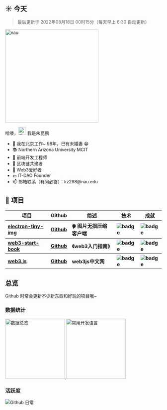 <h2>☀️ 今天</h2>
<blockquote>最后更新于 2022年08月18日 00时15分（每天早上 6:30 自动更新）</blockquote>
<img src="https://octodex.github.com/images/daftpunktocat-thomas.gif" width="300" alt="nau">
<p>哈喽，<img src="https://media.giphy.com/media/hvRJCLFzcasrR4ia7z/giphy.gif" width="25" alt="手势"> 我是朱昆鹏</p>
<ul>
  <li>🔭 我在北京工作~ 98年，已有未婚妻 😁</li>
  <li>📚 Northern Arizona University MCIT</li>
  <li>🔋 前端开发工程师</li>
  <li>🌱 区块链共建者</li>
  <li>📡 Web3爱好者</li>
  <li>💷 IT-DAO Founder</li>
  <li>📫 邮箱联系（有问必答）：kz298@nau.edu</li>
</ul>
<h2>💼 项目</h2>
<table>
  <thead align="center">
    <tr>
      <th>项目</th>
      <th>Github</th>
      <th>简述</th>
      <th>技术</th>
      <th>成就</th>
    </tr>
  </thead>
  <tbody align="left">
    <tr>
      <th>
        <a href="https://github.com/zhukunpenglinyutong/electron-tiny-img" target="_blank">
        electron-tiny-img</a>
      </th>
      <th>
        <a href="https://github.com/zhukunpenglinyutong/electron-tiny-img" target="_blank">Github</a>
      </th>
      <th>🍀 图片无损压缩客户端</th>
      <th>
        <img src="https://img.shields.io/badge/Vue.js-35495E?style=flat-square&amp;logo=vue.js&amp;logoColor=4FC08" alt="badge">
      </th>
      <th>
        <img src="https://img.shields.io/github/stars/zhukunpenglinyutong/electron-tiny-img?style=flat-square" alt="badge">
      </th>
    </tr>
    <tr>
      <th>
        <a href="https://github.com/IT-DAO/web3-start-book" target="_blank">web3-start-book</a>
      </th>
      <th>
        <a href="https://github.com/IT-DAO/web3-start-book" target="_blank">Github</a>
      </th>
      <th>《web3入门指南》</th>
      <th>
        <img src="https://img.shields.io/badge/Markdown-35495E?style=flat-square&amp;logo=Markdown&amp;logoColor=4FC08" alt="badge">
      </th>
      <th>
        <img src="https://img.shields.io/github/stars/IT-DAO/web3-start-book?style=flat-square" alt="badge">
      </th>
    </tr>
    <tr>
      <th>
        <a href="https://github.com/IT-DAO/web3.js" target="_blank">web3.js</a>
      </th>
      <th>
        <a href="https://github.com/IT-DAO/web3.js" target="_blank">Github</a>
      </th>
      <th>web3js中文网</th>
      <th>
        <img src="https://img.shields.io/badge/React.js-35495E?style=flat-square&amp;logo=react&amp;logoColor=4FC08" alt="badge">
      </th>
      <th>
        <img src="https://img.shields.io/github/stars/IT-DAO/web3.js?style=flat-square" alt="badge">
      </th>
    </tr>
  </tbody>
</table>
<h2>总览</h2>
<p>Github 时常会更新不少新东西和好玩的项目哦~</p>
<h3>数据统计</h3>
<a href="https://github.com/zhukunpenglinyutong" target="_blank">
  <img alt="数据总览" src="https://denvercoder1-github-readme-stats.vercel.app/api/?username=zhukunpenglinyutong&show_icons=true&count_private=true&theme=react&hide_border=true&bg_color=1F222E&title_color=F85D7F&icon_color=F8D866" height="192px" />
</a>
<a href="https://github.com/zhukunpenglinyutong" target="_blank">
  <img alt="常用开发语言" src="https://github-readme-stats.vercel.app/api/top-langs/?username=zhukunpenglinyutong&langs_count=8&layout=compact&theme=react&hide_border=true&bg_color=1F222E&title_color=F85D7F&icon_color=F8D866&hide=Jupyter%20Notebook" height="192px" />
</a>
<br>
<h3>活跃度</h3>
<img alt="Github 日常" src="https://denvercoder1-activity-graph.herokuapp.com/graph/?username=zhukunpenglinyutong&bg_color=1F222E&color=F8D866&line=F85D7F&point=FFFFFF&hide_border=true"  />
